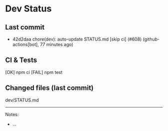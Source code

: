 # Dev Status

## Last commit
- 42d2daa chore(dev): auto-update STATUS.md [skip ci] (#608) (github-actions[bot], 77 minutes ago)
## CI & Tests
[OK] npm ci
[FAIL] npm test

## Changed files (last commit)
dev/STATUS.md

---
Notes:
- ...
